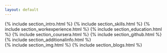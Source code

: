 ```yaml
---
layout: default
---
```


<div class="row">
	<div class="col-md-9 rightBorder">
		{% include section_intro.html %}
		{% include section_skills.html %}
		{% include section_workexperience.html %}
		{% include section_education.html %}
		{% include section_coursera.html %}
		{% include section_github.html %}
		{% include section_additionalinfo.html %}
	</div>
	<div class="col-md-3">
		{% include section_img.html %}
		{% include section_blogs.html %}
	</div>
</div>